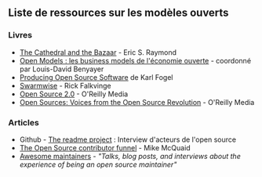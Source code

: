 ## Liste de ressources sur les modèles ouverts

### Livres

- [The Cathedral and the Bazaar](http://www.catb.org/~esr/writings/cathedral-bazaar/cathedral-bazaar/index.html#catbmain) - Eric S. Raymond
- [Open Models : les business models de l'économie ouverte](https://drive.google.com/file/d/0B3FF0PcRH-F7YTduczNYdmNzT2s/view?resourcekey=0-JLwfPn6eT6eavH5lU1D9Aw) - coordonné par Louis-David Benyayer
- [Producing Open Source Software](https://producingoss.com/) de Karl Fogel
- [Swarmwise](https://falkvinge.net/files/2013/04/Swarmwise-2013-by-Rick-Falkvinge-v1-Final-2013Jul18.pdf) - Rick Falkvinge
- [Open Source 2.0](https://en.wikipedia.org/wiki/Open_Sources_2.0) - O'Reilly Media
- [Open Sources: Voices from the Open Source Revolution](https://en.wikipedia.org/wiki/Open_Sources) - O'Reilly Media

### Articles

- Github - [The readme project](https://github.com/readme/) : Interview d'acteurs de l'open source
- [The Open Source contributor funnel](https://github.com/AbcSxyZ/Open-Source-Education/edit/main/awesome-open-source-resources.md) - Mike McQuaid
- [Awesome maintainers](https://github.com/nayafia/awesome-maintainers) - *"Talks, blog posts, and interviews about the experience of being an open source maintainer"*
